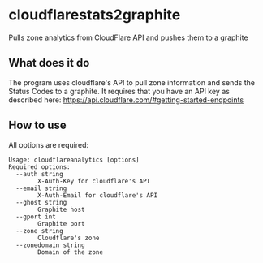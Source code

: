 # cloudflarestats2graphite
Pulls zone analytics from CloudFlare API and pushes them to a graphite

## What does it do
The program uses cloudflare's API to pull zone information and sends the Status Codes to a graphite.
It requires that you have an API key as described here: https://api.cloudflare.com/#getting-started-endpoints

## How to use
All options are required:
```
Usage: cloudflareanalytics [options]
Required options:
  --auth string
        X-Auth-Key for cloudflare's API
  --email string
        X-Auth-Email for cloudflare's API
  --ghost string
        Graphite host
  --gport int
        Graphite port
  --zone string
        Cloudflare's zone
  --zonedomain string
        Domain of the zone
```
